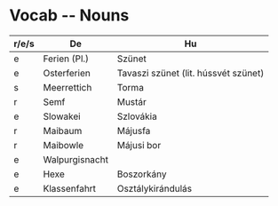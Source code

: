# Vocab -- Nouns
|r/e/s|De|Hu|
|-----|-----|-----|
|e|Ferien (Pl.)|Szünet|
|e|Osterferien|Tavaszi szünet (lit. hússvét szünet)|
|s|Meerrettich|Torma|
|r|Semf|Mustár|
|e|Slowakei|Szlovákia|
|r|Maibaum|Májusfa
|r|Maibowle|Májusi bor
|e|Walpurgisnacht|
|e|Hexe| Boszorkány
|e|Klassenfahrt|Osztálykirándulás